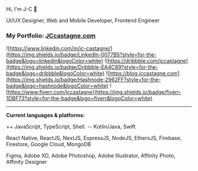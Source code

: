 Hi, I'm J-C 👋

UI/UX Designer, Web and Mobile Developer, Frontend Engineer

### My Portfolio: [JCcastagne.com](http://jccastagne.com "JCcastagne.com")

![https://www.linkedin.com/in/jc-castagne/](https://img.shields.io/badge/LinkedIn-0077B5?style=for-the-badge&logo=linkedin&logoColor=white) ![https://dribbble.com/jccastagne](https://img.shields.io/badge/Dribbble-EA4C89?style=for-the-badge&logo=dribbble&logoColor=white) ![https://blog.jccastagne.com](https://img.shields.io/badge/Hashnode-2962FF?style=for-the-badge&logo=hashnode&logoColor=white) ![https://www.fiverr.com/jccastagne](https://img.shields.io/badge/fiverr-1DBF73?style=for-the-badge&logo=fiverr&logoColor=white)

------------

**Current languages & platforms:**

++ JavaScript, TypeScript, Shell. -- Kotlin/Java, Swift

React Native, ReactJS, NextJS, ExpressJS, NodeJS, EthersJS, Firebase, Firestore, Google Cloud, MongoDB

Figma, Adobe XD, Adobe Photoshop, Adobe Illustrator, Affinity Photo, Affinity Designer
